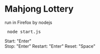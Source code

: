 Mahjong Lottery
==========

 run in Firefox by nodejs

<pre> node start.js</pre>

Start:		"Enter"  
Stop:		"Enter" 
Restart:	"Enter"
Reset:		"Space"